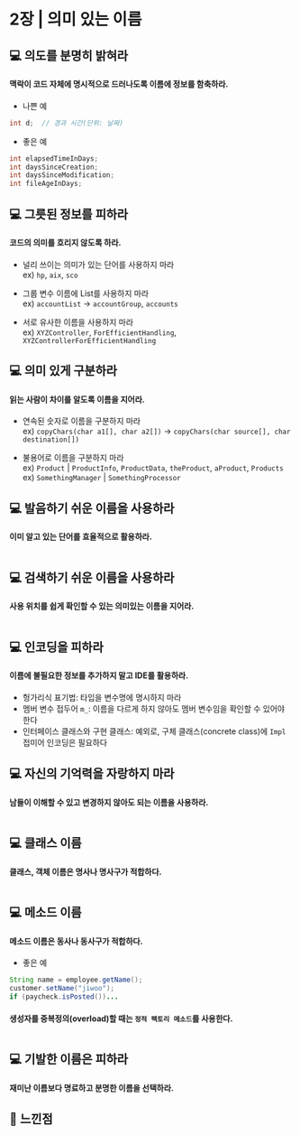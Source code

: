 # 2장 | 의미 있는 이름


## 💻 의도를 분명히 밝혀라

#### 맥락이 코드 자체에 명시적으로 드러나도록 이름에 정보를 함축하라.

* 나쁜 예
```java
int d;  // 경과 시간(단위: 날짜)
```

* 좋은 예
```java
int elapsedTimeInDays;
int daysSinceCreation;
int daysSinceModification;
int fileAgeInDays;
```

## 💻 그릇된 정보를 피하라

#### 코드의 의미를 흐리지 않도록 하라.

* 널리 쓰이는 의미가 있는 단어를 사용하지 마라<br>
ex) `hp`, `aix`, `sco`

* 그룹 변수 이름에 List를 사용하지 마라<br>
ex) `accountList` → `accountGroup`, `accounts`

* 서로 유사한 이름을 사용하지 마라<br>
ex) `XYZController`, `ForEfficientHandling`, `XYZControllerForEfficientHandling`


## 💻 의미 있게 구분하라

#### 읽는 사람이 차이를 알도록 이름을 지어라.

* 연속된 숫자로 이름을 구분하지 마라<br>
ex) `copyChars(char a1[], char a2[])` → `copyChars(char source[], char destination[])`

* 불용어로 이름을 구분하지 마라<br>
ex) `Product` | `ProductInfo`, `ProductData`, `theProduct`, `aProduct`, `Products`<br>
ex) `SomethingManager` | `SomethingProcessor`


## 💻 발음하기 쉬운 이름을 사용하라

#### 이미 알고 있는 단어를 효율적으로 활용하라.<br><br>


## 💻 검색하기 쉬운 이름을 사용하라

#### 사용 위치를 쉽게 확인할 수 있는 의미있는 이름을 지어라.<br><br>


## 💻 인코딩을 피하라

#### 이름에 불필요한 정보를 추가하지 말고 IDE를 활용하라.

* 헝가리식 표기법: 타입을 변수명에 명시하지 마라
* 멤버 변수 접두어 `m_`: 이름을 다르게 하지 않아도 멤버 변수임을 확인할 수 있어야 한다
* 인터페이스 클래스와 구현 클래스: 예외로, 구체 클래스(concrete class)에 `Impl` 접미어 인코딩은 필요하다


## 💻 자신의 기억력을 자랑하지 마라

#### 남들이 이해할 수 있고 변경하지 않아도 되는 이름을 사용하라.<br><br>


## 💻 클래스 이름

#### 클래스, 객체 이름은 명사나 명사구가 적합하다.<br><br>


## 💻 메소드 이름

#### 메소드 이름은 동사나 동사구가 적합하다.

* 좋은 예
```java
String name = employee.getName();
customer.setName("jiwoo");
if (paycheck.isPosted())...
```

#### 생성자를 중복정의(overload)할 때는 `정적 팩토리 메소드`를 사용한다.<br><br>


## 💻 기발한 이름은 피하라

#### 재미난 이름보다 명료하고 분명한 이름을 선택하라.


## 📝 느낀점
